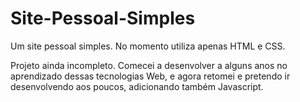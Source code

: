 # Site-Pessoal-Simples
Um site pessoal simples. No momento utiliza apenas HTML e CSS. 

Projeto ainda incompleto. Comecei a desenvolver a alguns anos no aprendizado dessas tecnologias Web, e agora retomei e pretendo ir desenvolvendo aos poucos, adicionando também Javascript.
